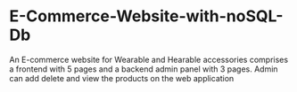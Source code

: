 # E-Commerce-Website-with-noSQL-Db
An E-commerce website for Wearable and Hearable accessories comprises a frontend with 5 pages and a backend admin panel with 3 pages. Admin can add delete and view the products on the web application
